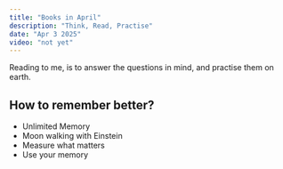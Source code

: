 ```yaml
---
title: "Books in April"
description: "Think, Read, Practise"
date: "Apr 3 2025"
video: "not yet"
---
```


Reading to me, is to answer the questions in mind, and practise them on earth.

## How to remember better?
- Unlimited Memory
- Moon walking with Einstein
- Measure what matters
- Use your memory